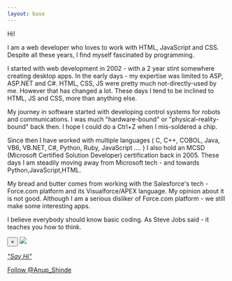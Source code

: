 ```yaml
---
layout: base
---
```

Hi!

I am a web developer who loves to work with HTML, JavaScript and CSS. Despite all these years, I find myself fascinated by programming.


I started with web development in 2002 - with a 2 year stint somewhere creating desktop apps. In the early days - my expertise was limited to ASP, ASP.NET and C#. HTML, CSS, JS were pretty much not-directly-used by me. However that has changed a lot. These days I tend to be inclined to HTML, JS and CSS, more than anything else.


My journey in software started with developing control systems for robots and communications. I was much "hardware-bound" or "physical-reality-bound" back then. I hope I could do a Ctrl+Z when I mis-soldered a chip.


Since then I have worked with multiple languages ( C, C++, COBOL, Java, VB6, VB.NET, C#, Python, Ruby, JavaScript .... )
I also hold an MCSD (Microsoft Certified Solution Developer) certification back in 2005. These days I am steadily moving away from Microsoft tech - and towards Python,JavaScript,HTML. 

My bread and butter comes from working with the Salesforce's tech - Force.com platform and its Visualforce/APEX language. My opinion about it is not good. Although I am a serious disliker of Force.com platform - we still make some interesting apps. 



I believe everybody should know basic coding. As Steve Jobs said - it teaches you how to think.


  <div class="modal fade" id="sayhi" tabindex="-1" role="dialog" aria-labelledby="myModalLabel" aria-hidden="true">
    <div class="modal-dialog">
      <div class="modal-content">
        <div class="modal-body">
			<button type="button" class="close" data-dismiss="modal" aria-hidden="true">&times;</button>
			<img src="/static/images/sayhi.png" />
			<div style="text-align: right;">
				<a href="https://twitter.com/Anup_Shinde" target="_blank_twitter"><i class="icon-twitter icon-2x"></i></a>
				<a href="https://github.com/anupshinde" target="_blank_github"><i class="icon-github icon-2x"></i></a>
				<a href="https://www.gittip.com/anupshinde/" target="_blank_gittip"><i class="icon-gittip icon-2x"></i></a>
			</div>
        </div>
      </div>
    </div>
  </div>
  
  
<a data-toggle="modal" href="#sayhi">*"Say Hi"* <i class="icon-envelope-alt"></i></a> 

<a href="https://twitter.com/Anup_Shinde" class="twitter-follow-button" data-show-count="false">Follow @Anup_Shinde</a>
<script>!function(d,s,id){var js,fjs=d.getElementsByTagName(s)[0],p=/^http:/.test(d.location)?'http':'https';if(!d.getElementById(id)){js=d.createElement(s);js.id=id;js.src=p+'://platform.twitter.com/widgets.js';fjs.parentNode.insertBefore(js,fjs);}}(document, 'script', 'twitter-wjs');</script>

